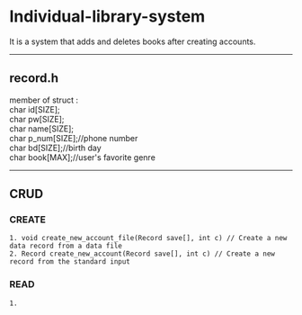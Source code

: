 Individual-library-system
=========================
It is a system that adds and deletes books after creating accounts.

***

## record.h
  member of struct :   
    char id[SIZE];   
    char pw[SIZE];   
    char name[SIZE];   
    char p_num[SIZE];//phone number   
    char bd[SIZE];//birth day   
    char book[MAX];//user's favorite genre   

***

## CRUD

  ### CREATE
  
    1. void create_new_account_file(Record save[], int c) // Create a new data record from a data file   
    2. Record create_new_account(Record save[], int c) // Create a new record from the standard input
  
  ### READ
    
    1. 

